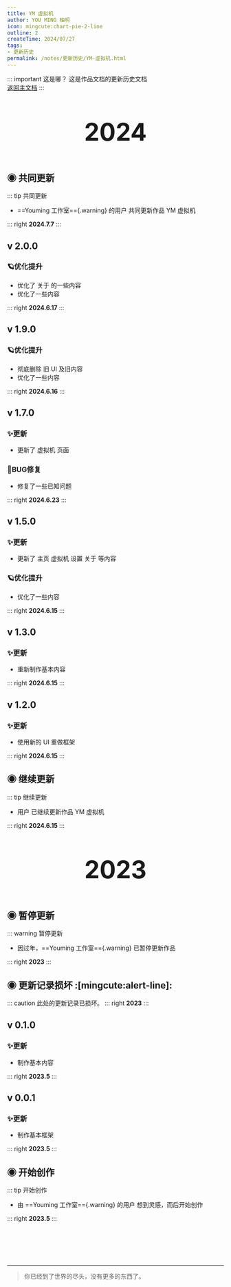 ```yaml
---
title: YM 虚拟机
author: YOU MING 柚明
icon: mingcute:chart-pie-2-line
outline: 2
createTime: 2024/07/27
tags:
- 更新历史
permalink: /notes/更新历史/YM-虚拟机.html
---
```


::: important 这是哪？
这是作品文档的更新历史文档  
[返回主文档](/notes/YM-虚拟机.html)
:::

<div style="text-align: center; ">
    <p style="font-size: 56px; font-weight: 650; margin-top: 60px">2024</p>
</div>


## ◉ 共同更新
::: tip 共同更新
- ==Youming 工作室=={.warning} 的用户 <Badge text="某团一笑" type="info" /> 共同更新作品  YM 虚拟机 

::: right
**2024.7.7**
:::


## v 2.0.0 <Badge text="内测版" type="danger" />
### 🪐优化提升

- 优化了 关于 的一些内容
- 优化了一些内容

::: right
**2024.6.17**
:::


## v 1.9.0 <Badge text="内测版" type="danger" />
### 🪐优化提升

- 彻底删除 旧 UI 及旧内容
- 优化了一些内容

::: right
**2024.6.16**
:::


## v 1.7.0 <Badge text="内测版" type="danger" />
### ✨更新

- 更新了 虚拟机 页面

### 🐛BUG修复
- 修复了一些已知问题

::: right
**2024.6.23**
:::


## v 1.5.0 <Badge text="内测版" type="danger" />
### ✨更新

- 更新了 主页   虚拟机   设置   关于 等内容

### 🪐优化提升

- 优化了一些内容

::: right
**2024.6.15**
:::


## v 1.3.0 <Badge text="内测版" type="danger" />
### ✨更新

- 重新制作基本内容

::: right
**2024.6.15**
:::


## v 1.2.0 <Badge text="内测版" type="danger" />
### ✨更新

- 使用新的 UI 重做框架

::: right
**2024.6.15**
:::


## ◉ 继续更新
::: tip 继续更新
- 用户 <Badge text="柚明" type="tip" /> 已继续更新作品  YM 虚拟机 

::: right
**2024.6.15**
:::


<div style="text-align: center; ">
    <p style="font-size: 56px; font-weight: 650; margin-top: 60px">2023</p>
</div>


## ◉ 暂停更新
::: warning 暂停更新
- 因过年，==Youming 工作室=={.warning} 已暂停更新作品

::: right
**2023**
:::


## ◉ 更新记录损坏 :[mingcute:alert-line]:
::: caution 此处的更新记录已损坏。
::: right
**2023**
:::


## v 0.1.0 <Badge text="内测版" type="danger" />
### ✨更新

- 制作基本内容

::: right
**2023.5**
:::


## v 0.0.1 <Badge text="内测版" type="danger" />
### ✨更新

- 制作基本框架

::: right
**2023.5**
:::


## ◉ 开始创作
::: tip 开始创作
- 由 ==Youming 工作室=={.warning} 的用户 <Badge text="柚明" type="tip" /> 想到灵感，而后开始创作

::: right
**2023.5**
:::

<p style="margin-top: 100px"></p>

---

> 你已经到了世界的尽头，没有更多的东西了。